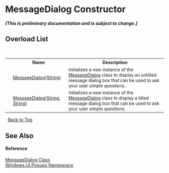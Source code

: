 # MessageDialog Constructor 
 _**\[This is preliminary documentation and is subject to change.\]**_


## Overload List
&nbsp;<table><tr><th></th><th>Name</th><th>Description</th></tr><tr><td>![Public method](media/pubmethod.gif "Public method")</td><td><a href="M_Windows_UI_Popups_MessageDialog__ctor">MessageDialog(String)</a></td><td>
Initializes a new instance of the <a href="T_Windows_UI_Popups_MessageDialog">MessageDialog</a> class to display an untitled message dialog box that can be used to ask your user simple questions.</td></tr><tr><td>![Public method](media/pubmethod.gif "Public method")</td><td><a href="M_Windows_UI_Popups_MessageDialog__ctor_1">MessageDialog(String, String)</a></td><td>
Initializes a new instance of the <a href="T_Windows_UI_Popups_MessageDialog">MessageDialog</a> class to display a titled message dialog box that can be used to ask your user simple questions.</td></tr></table>&nbsp;
<a href="#messagedialog-constructor">Back to Top</a>

## See Also


#### Reference
<a href="T_Windows_UI_Popups_MessageDialog">MessageDialog Class</a><br /><a href="N_Windows_UI_Popups">Windows.UI.Popups Namespace</a><br />
